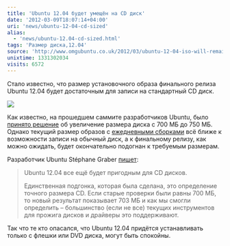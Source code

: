 ```yaml
---
title: 'Ubuntu 12.04 будет умещён на CD диск'
date: '2012-03-09T18:07:14+04:00'
uri: 'news/ubuntu-12-04-cd-sized'
alias: 
  - 'news/ubuntu-12.04-cd-sized.html'
tags: 'Размер диска,12.04'
source: 'http://www.omgubuntu.co.uk/2012/03/ubuntu-12-04-iso-will-remain-cd-sized/'
unixtime: 1331302034
visits: 6572
---
```

Стало известно, что размер установочного образа финального релиза Ubuntu 12.04 будет достаточным для записи на стандартный CD диск.

![](img/2012/03/09/18-00/5504410258.jpg)

Как известно, на прошедшем саммите разработчиков Ubuntu, было [принято решение](news/ubuntu-12-04-disc-size-750mb) об увеличение размера диска с 700 МБ до 750 МБ. Однако текущий размер образов с [ежедневными сборками](news/daily-builds-ubuntu-12-04) всё ближе к возможности записи на обычный диск, а к финальному релизу, как можно ожидать, будет окончательно подогнан к требуемым размерам.

Разработчик Ubuntu Stéphane Graber [пишет](https://bugs.launchpad.net/ubuntu-cdimage/+bug/950089/comments/2):

> Ubuntu 12.04 все ещё будет пригодным для CD дисков.
> 
> Единственная подгонка, которая была сделана, это определение точного размера CD. Если старые проверки были равны 700 МБ, то новый результат показывает 703 МБ и как мы смогли определить – большинство (если не все) текущих инструментов для прожига дисков и драйверы это поддерживают.

Так что те кто опасался, что Ubuntu 12.04 придётся устанавливать только с флешки или DVD диска, могут быть спокойны.
